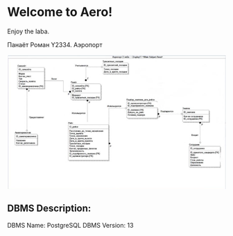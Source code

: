 # Welcome to Aero!
Enjoy the laba.

Панаёт Роман Y2334. Аэропорт

![Ongoing work](.\1.png "Ongoing work")

## DBMS Description:
DBMS Name: PostgreSQL DBMS Version: 13


